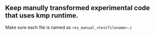 ## Keep manully transformed experimental code that uses kmp runtime. 
Make sure each file is named as `rex_manual_<testfilename>.c`

